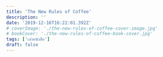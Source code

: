 ```yaml
---
title: 'The New Rules of Coffee'
description: ''
date: '2019-12-16T16:22:01.392Z'
# coverImage: './the-new-rules-of-coffee-cover-image.jpg'
# bookCover: './the-new-rules-of-coffee-book-cover.jpg'
tags: ['เล่าหนังสือ']
draft: false
---
```

